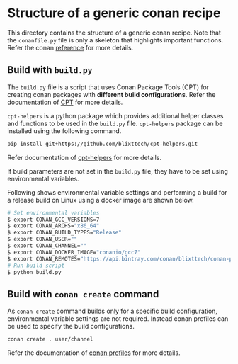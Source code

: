 # Structure of a generic conan recipe

This directory contains the structure of a generic conan recipe.
Note that the ``conanfile.py`` file is only a skeleton that highlights important functions.
Refer the conan [reference](https://docs.conan.io/en/latest/reference/conanfile.html) for more details.

## Build with ``build.py``

The ``build.py`` file is a script that uses Conan Package Tools (CPT) for creating conan packages with **different build configurations**.
Refer the documentation of [CPT](https://github.com/conan-io/conan-package-tools) for more details.

``cpt-helpers`` is a python package which provides additional helper classes and functions to be used in the ``build.py`` file.
``cpt-helpers`` package can be installed using the following command. 

```bash
pip install git+https://github.com/blixttech/cpt-helpers.git
```

Refer documentation of [cpt-helpers](https://github.com/blixttech/cpt-helpers) for more details.


If build parameters are not set in the ``build.py`` file, they have to be set using environmental variables.

Following shows environmental variable settings and performing a build for a release build on Linux using a docker image are shown below.
```bash
# Set environmental variables
$ export CONAN_GCC_VERSIONS=7 
$ export CONAN_ARCHS="x86_64" 
$ export CONAN_BUILD_TYPES="Release" 
$ export CONAN_USER="" 
$ export CONAN_CHANNEL="" 
$ export CONAN_DOCKER_IMAGE="conanio/gcc7" 
$ export CONAN_REMOTES="https://api.bintray.com/conan/blixttech/conan-packages@True@blixttech"
# Run build script
$ python build.py
```

## Build with ``conan create`` command

As ``conan create`` command builds only for a specific build configuration, environmental variable settings are not required.
Instead conan profiles can be used to specify the build configurations.

```bash
conan create . user/channel
```

Refer the documentation of [conan profiles](https://docs.conan.io/en/latest/reference/profiles.html) for more details.